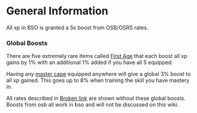 # General Information

All xp in BSO is granted a 5x boost from OSB/OSRS rates.

### Global Boosts

There are five extremely rare items called [First Age](../custom-items/equippables.md#first-age) that each boost all xp gains by 1% with an additional 1% added if you have all 5 equipped.

Having any [master cape](../custom-items/equippables.md#master-capes) equipped anywhere will give a global 3% boost to all xp gained. This goes up to 8% when training the skill you have mastery in.

All rates described in [Broken link](broken-reference "mention") are shown without these global boosts. Boosts from osb all work in bso and will not be discussed on this wiki.
